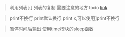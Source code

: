 >利用列表[:]
列表的复制 需要注意的地方
todo
[link](http://www.cnblogs.com/ifantastic/p/3811145.html)


>print不换行
print默认换行
print x,可以使用]print不换行


>暂停时间后输出
使用time模块的sleep函数

